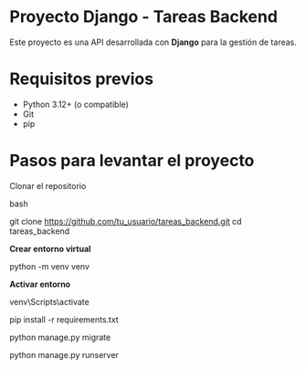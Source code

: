 #  Proyecto Django - Tareas Backend
Este proyecto es una API desarrollada con **Django** para la gestión de tareas.

# Requisitos previos
- Python 3.12+ (o compatible)
- Git
- pip



# Pasos para levantar el proyecto


Clonar el repositorio



bash


git clone https://github.com/tu_usuario/tareas_backend.git
cd tareas_backend




**Crear entorno virtual**


   python -m venv venv

   
 **Activar entorno**

 
   venv\Scripts\activate



pip install -r requirements.txt


python manage.py migrate



 python manage.py runserver





